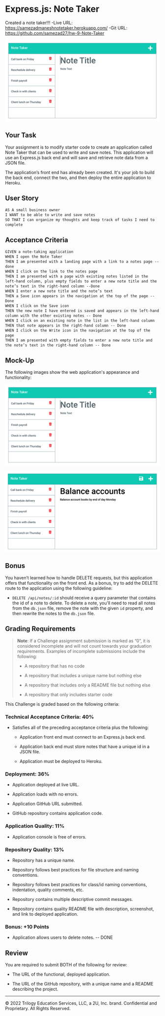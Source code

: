 # Express.js: Note Taker

Created a note taker!!!
-Live URL: https://samezadmaneshnotetaker.herokuapp.com/
-Git URL: https://github.com/samezad27/hw-9-Note-Taker

![](./Assets/11-express-homework-demo-01.png)

## Your Task

Your assignment is to modify starter code to create an application called Note Taker that can be used to write and save notes. This application will use an Express.js back end and will save and retrieve note data from a JSON file.

The application’s front end has already been created. It's your job to build the back end, connect the two, and then deploy the entire application to Heroku.

## User Story

```
AS A small business owner
I WANT to be able to write and save notes
SO THAT I can organize my thoughts and keep track of tasks I need to complete
```

## Acceptance Criteria

```
GIVEN a note-taking application
WHEN I open the Note Taker
THEN I am presented with a landing page with a link to a notes page --done
WHEN I click on the link to the notes page
THEN I am presented with a page with existing notes listed in the left-hand column, plus empty fields to enter a new note title and the note’s text in the right-hand column --Done
WHEN I enter a new note title and the note’s text
THEN a Save icon appears in the navigation at the top of the page -- Done
WHEN I click on the Save icon
THEN the new note I have entered is saved and appears in the left-hand column with the other existing notes -- Done
WHEN I click on an existing note in the list in the left-hand column
THEN that note appears in the right-hand column -- Done
WHEN I click on the Write icon in the navigation at the top of the page
THEN I am presented with empty fields to enter a new note title and the note’s text in the right-hand column -- Done
```

## Mock-Up

The following images show the web application's appearance and functionality:

![Existing notes are listed in the left-hand column with empty fields on the right-hand side for the new note’s title and text.](./Assets/11-express-homework-demo-01.png)

![Note titled “Balance accounts” reads, “Balance account books by end of day Monday,” with other notes listed on the left.](./Assets/11-express-homework-demo-02.png)

## Bonus

You haven’t learned how to handle DELETE requests, but this application offers that functionality on the front end. As a bonus, try to add the DELETE route to the application using the following guideline:

- `DELETE /api/notes/:id` should receive a query parameter that contains the id of a note to delete. To delete a note, you'll need to read all notes from the `db.json` file, remove the note with the given `id` property, and then rewrite the notes to the `db.json` file.

## Grading Requirements

> **Note**: If a Challenge assignment submission is marked as “0”, it is considered incomplete and will not count towards your graduation requirements. Examples of incomplete submissions include the following:
>
> - A repository that has no code
>
> - A repository that includes a unique name but nothing else
>
> - A repository that includes only a README file but nothing else
>
> - A repository that only includes starter code

This Challenge is graded based on the following criteria:

### Technical Acceptance Criteria: 40%

- Satisfies all of the preceding acceptance criteria plus the following:

  - Application front end must connect to an Express.js back end.

  - Application back end must store notes that have a unique id in a JSON file.

  - Application must be deployed to Heroku.

### Deployment: 36%

- Application deployed at live URL.

- Application loads with no errors.

- Application GitHub URL submitted.

- GitHub repository contains application code.

### Application Quality: 11%

- Application console is free of errors.

### Repository Quality: 13%

- Repository has a unique name.

- Repository follows best practices for file structure and naming conventions.

- Repository follows best practices for class/id naming conventions, indentation, quality comments, etc.

- Repository contains multiple descriptive commit messages.

- Repository contains quality README file with description, screenshot, and link to deployed application.

### Bonus: +10 Points

- Application allows users to delete notes. -- DONE

## Review

You are required to submit BOTH of the following for review:

- The URL of the functional, deployed application.

- The URL of the GitHub repository, with a unique name and a README describing the project.

---

© 2022 Trilogy Education Services, LLC, a 2U, Inc. brand. Confidential and Proprietary. All Rights Reserved.
